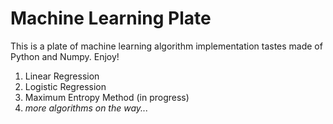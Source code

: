 # Machine Learning Plate

This is a plate of machine learning algorithm implementation tastes made of Python and Numpy. Enjoy!  

1. Linear Regression
2. Logistic Regression
3. Maximum Entropy Method (in progress)
4. _more algorithms on the way..._